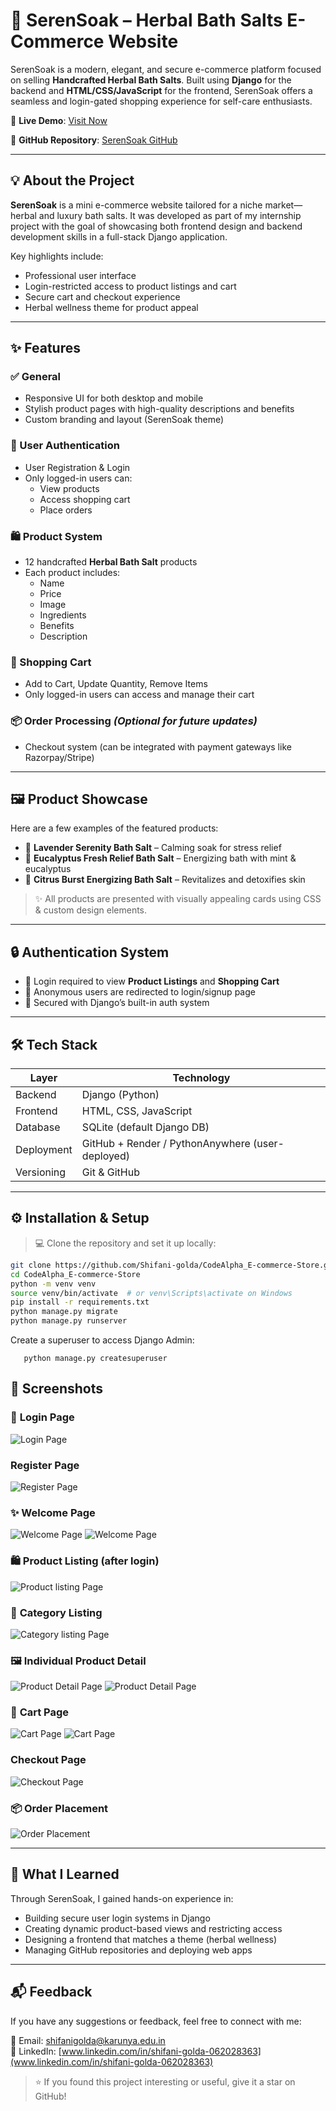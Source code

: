 # 🛁 SerenSoak – Herbal Bath Salts E-Commerce Website

SerenSoak is a modern, elegant, and secure e-commerce platform focused on selling **Handcrafted Herbal Bath Salts**. Built using **Django** for the backend and **HTML/CSS/JavaScript** for the frontend, SerenSoak offers a seamless and login-gated shopping experience for self-care enthusiasts.

🌿 **Live Demo**: [Visit Now](https://serensoak.onrender.com/)

🔗 **GitHub Repository**: [SerenSoak GitHub](https://github.com/Shifani-golda/CodeAlpha_E-commerce-Store.git)

---

## 💡 About the Project

**SerenSoak** is a mini e-commerce website tailored for a niche market—herbal and luxury bath salts. It was developed as part of my internship project with the goal of showcasing both frontend design and backend development skills in a full-stack Django application.

Key highlights include:
- Professional user interface
- Login-restricted access to product listings and cart
- Secure cart and checkout experience
- Herbal wellness theme for product appeal

---

## ✨ Features

### ✅ General
- Responsive UI for both desktop and mobile
- Stylish product pages with high-quality descriptions and benefits
- Custom branding and layout (SerenSoak theme)

### 🔐 User Authentication
- User Registration & Login
- Only logged-in users can:
  - View products
  - Access shopping cart
  - Place orders

### 🛍️ Product System
- 12 handcrafted **Herbal Bath Salt** products
- Each product includes:
  - Name
  - Price
  - Image
  - Ingredients
  - Benefits
  - Description

### 🛒 Shopping Cart
- Add to Cart, Update Quantity, Remove Items
- Only logged-in users can access and manage their cart

### 📦 Order Processing *(Optional for future updates)*
- Checkout system (can be integrated with payment gateways like Razorpay/Stripe)

---

## 🖼️ Product Showcase

Here are a few examples of the featured products:

- 🌸 **Lavender Serenity Bath Salt** – Calming soak for stress relief  
- 🌿 **Eucalyptus Fresh Relief Bath Salt** – Energizing bath with mint & eucalyptus  
- 🍊 **Citrus Burst Energizing Bath Salt** – Revitalizes and detoxifies skin  

> ✨ All products are presented with visually appealing cards using CSS & custom design elements.

---

## 🔒 Authentication System

- 🚪 Login required to view **Product Listings** and **Shopping Cart**
- 🚫 Anonymous users are redirected to login/signup page
- 🔐 Secured with Django’s built-in auth system

---

## 🛠️ Tech Stack

| Layer       | Technology               |
|-------------|---------------------------|
| Backend     | Django (Python)           |
| Frontend    | HTML, CSS, JavaScript     |
| Database    | SQLite (default Django DB)|
| Deployment  | GitHub + Render / PythonAnywhere (user-deployed) |
| Versioning  | Git & GitHub              |

---

## ⚙️ Installation & Setup

> 💻 Clone the repository and set it up locally:

```bash
git clone https://github.com/Shifani-golda/CodeAlpha_E-commerce-Store.git
cd CodeAlpha_E-commerce-Store
python -m venv venv
source venv/bin/activate  # or venv\Scripts\activate on Windows
pip install -r requirements.txt
python manage.py migrate
python manage.py runserver
```

Create a superuser to access Django Admin:
  
       python manage.py createsuperuser




## 📸 Screenshots  

### 🔐 **Login Page**
  ![Login Page](screenshots/login.png)

### **Register Page**
  ![Register Page](screenshots/register.png)

### ✨ **Welcome Page**
   ![Welcome Page](screenshots/welcome.png)
   ![Welcome Page](screenshots/welcome1.png)

### 🛍️ **Product Listing (after login)**
  ![Product listing Page](screenshots/products_lists.png)

### 🧂 **Category Listing**
  ![Category listing Page](screenshots/category_listing.png)
  

### 🖼️ **Individual Product Detail**
  ![Product Detail Page](screenshots/product_detail.png)
  ![Product Detail Page](screenshots/product_detail1.png)


### 🛒 **Cart Page**
   ![Cart Page](screenshots/cart.png)
  ![Cart Page](screenshots/cart1.png)

### **Checkout Page**
  ![Checkout Page](screenshots/checkout.png)

### 📦 **Order Placement**
  ![Order Placement](screenshots/order_placement.png)

---

## 🧠 What I Learned

Through SerenSoak, I gained hands-on experience in:

- Building secure user login systems in Django  
- Creating dynamic product-based views and restricting access  
- Designing a frontend that matches a theme (herbal wellness)  
- Managing GitHub repositories and deploying web apps  

---

## 📬 Feedback

If you have any suggestions or feedback, feel free to connect with me:

📧 Email: shifanigolda@karunya.edu.in  
💼 LinkedIn: [www.linkedin.com/in/shifani-golda-062028363](www.linkedin.com/in/shifani-golda-062028363)

> ⭐ If you found this project interesting or useful, give it a star on GitHub!
